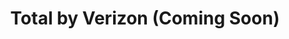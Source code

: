 ---
title: "Total by Verizon (Coming Soon)"
url: /southgate/total-by-verizon-coming-soon/
shop: mobile phone
---